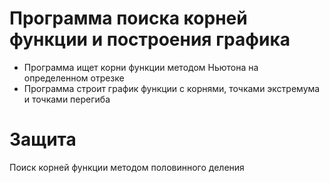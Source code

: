 # Программа поиска корней функции и построения графика

- Программа ищет корни функции методом Ньютона на определенном отрезке
- Программа строит график функции с корнями, точками экстремума и точками перегиба

# Защита

Поиск корней функции методом половинного деления